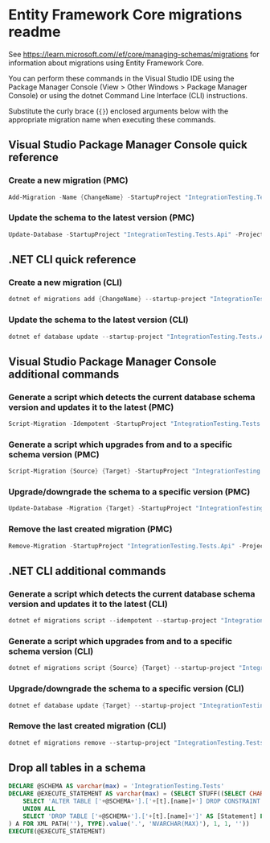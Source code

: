 # Entity Framework Core migrations readme

See <https://learn.microsoft.com//ef/core/managing-schemas/migrations> for information about migrations using Entity Framework Core.

You can perform these commands in the Visual Studio IDE using the Package Manager Console (View > Other Windows > Package Manager Console) or using the dotnet Command Line Interface (CLI) instructions.

Substitute the curly brace (`{}`) enclosed arguments below with the appropriate migration name when executing these commands.

## Visual Studio Package Manager Console quick reference

### Create a new migration (PMC)

```powershell
Add-Migration -Name {ChangeName} -StartupProject "IntegrationTesting.Tests.Api" -Project "IntegrationTesting.Tests.Infrastructure"
```

### Update the schema to the latest version (PMC)

```powershell
Update-Database -StartupProject "IntegrationTesting.Tests.Api" -Project "IntegrationTesting.Tests.Infrastructure"
```

## .NET CLI quick reference

### Create a new migration (CLI)

```powershell
dotnet ef migrations add {ChangeName} --startup-project "IntegrationTesting.Tests.Api" --project "IntegrationTesting.Tests.Infrastructure"
```

### Update the schema to the latest version (CLI)

```powershell
dotnet ef database update --startup-project "IntegrationTesting.Tests.Api" --project "IntegrationTesting.Tests.Infrastructure"
```

## Visual Studio Package Manager Console additional commands

### Generate a script which detects the current database schema version and updates it to the latest (PMC)

```powershell
Script-Migration -Idempotent -StartupProject "IntegrationTesting.Tests.Api" -Project "IntegrationTesting.Tests.Infrastructure"
```

### Generate a script which upgrades from and to a specific schema version (PMC)

```powershell
Script-Migration {Source} {Target} -StartupProject "IntegrationTesting.Tests.Api" -Project "IntegrationTesting.Tests.Infrastructure"
```

### Upgrade/downgrade the schema to a specific version (PMC)

```powershell
Update-Database -Migration {Target} -StartupProject "IntegrationTesting.Tests.Api" -Project "IntegrationTesting.Tests.Infrastructure"
```

### Remove the last created migration (PMC)

```powershell
Remove-Migration -StartupProject "IntegrationTesting.Tests.Api" -Project "IntegrationTesting.Tests.Infrastructure"
```

## .NET CLI additional commands

### Generate a script which detects the current database schema version and updates it to the latest (CLI)

```powershell
dotnet ef migrations script --idempotent --startup-project "IntegrationTesting.Tests.Api" --project "IntegrationTesting.Tests.Infrastructure"
```

### Generate a script which upgrades from and to a specific schema version (CLI)

```powershell
dotnet ef migrations script {Source} {Target} --startup-project "IntegrationTesting.Tests.Api" --project "IntegrationTesting.Tests.Infrastructure"
```

### Upgrade/downgrade the schema to a specific version (CLI)

```powershell
dotnet ef database update {Target} --startup-project "IntegrationTesting.Tests.Api" --project "IntegrationTesting.Tests.Infrastructure"
```

### Remove the last created migration (CLI)

```powershell
dotnet ef migrations remove --startup-project "IntegrationTesting.Tests.Api" --project "IntegrationTesting.Tests.Infrastructure"
```

## Drop all tables in a schema

```sql
DECLARE @SCHEMA AS varchar(max) = 'IntegrationTesting.Tests'
DECLARE @EXECUTE_STATEMENT AS varchar(max) = (SELECT STUFF((SELECT CHAR(13) + CHAR(10) + [Statement] FROM (
    SELECT 'ALTER TABLE ['+@SCHEMA+'].['+[t].[name]+'] DROP CONSTRAINT ['+[fk].[name]+']' AS [Statement] FROM [sys].[foreign_keys] AS [fk] INNER JOIN [sys].[tables] AS [t] ON [t].[object_id] = [fk].[parent_object_id] INNER JOIN [sys].[schemas] AS [s] ON [s].[schema_id] = [t].[schema_id] WHERE [s].[name] = @SCHEMA
    UNION ALL
    SELECT 'DROP TABLE ['+@SCHEMA+'].['+[t].[name]+']' AS [Statement] FROM [sys].[tables] AS [t] INNER JOIN [sys].[schemas] AS [s] ON [s].[schema_id] = [t].[schema_id] WHERE [s].[name] = @SCHEMA
) A FOR XML PATH(''), TYPE).value('.', 'NVARCHAR(MAX)'), 1, 1, ''))
EXECUTE(@EXECUTE_STATEMENT)
```
